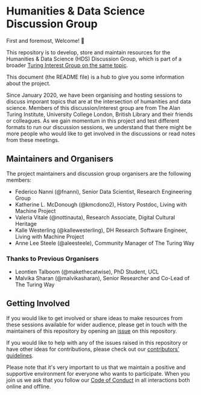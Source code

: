 # Humanities & Data Science Discussion Group

First and foremost, Welcome! 🎉

This repository is to develop, store and maintain resources for the Humanities & Data Science (HDS) Discussion Group, which is part of a broader [Turing Interest Group on the same topic](https://www.turing.ac.uk/research/interest-groups/humanities-and-data-science).

This document (the README file) is a hub to give you some information about the project.

Since January 2020, we have been organising and hosting sessions to discuss imporant topics that are at the intersection of humanities and data science.
Members of this discussion/interest group are from The Alan Turing Institute, University College London, British Library and their friends or colleagues.
As we gain momentum in this project and test different formats to run our discussion sessions, we understand that there might be more people who would like to get involved in the discussions or read notes from these meetings.

## Maintainers and Organisers

The project maintainers and discussion group organisers are the following members:
- Federico Nanni (@fnanni), Senior Data Scientist, Research Engineering Group
- Katherine L. McDonough (@kmcdono2), History Postdoc, Living with Machine Project
- Valeria Vitale (@nottinauta), Research Associate, Digital Cultural Heritage
- Kalle Westerling (@kallewesterling), DH Research Software Engineer, Living with Machine Project
- Anne Lee Steele (@aleesteele), Community Manager of The Turing Way

### Thanks to Previous Organisers

- Leontien Talboom (@makethecatwise), PhD Student, UCL
- Malvika Sharan (@malvikasharan), Senior Researcher and Co-Lead of The Turing Way

## Getting Involved

If you would like to get involved or share ideas to make resources from these sessions available for wider audience, please get in touch with the maintainers of this repository by opening an [issue](https://github.com/fedenanni/HDS-DiscussionGroup/issues) on this repository.

If you would like to help with any of the issues raised in this repository or have other ideas for contributions, please check out our [contributors' guidelines](./CONTRIBUTING.md).

Please note that it's very important to us that we maintain a positive and supportive environment for everyone who wants to participate.
When you join us we ask that you follow our [Code of Conduct](CODE_OF_CONDUCT.md) in all interactions both online and offline.

